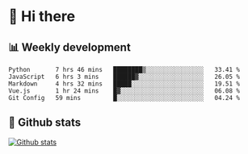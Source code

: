 # 👋 Hi there

## 📊 Weekly development

<!--START_SECTION:waka-->
```text
Python       7 hrs 46 mins   ████████▒░░░░░░░░░░░░░░░░   33.41 % 
JavaScript   6 hrs 3 mins    ██████▓░░░░░░░░░░░░░░░░░░   26.05 % 
Markdown     4 hrs 32 mins   █████░░░░░░░░░░░░░░░░░░░░   19.51 % 
Vue.js       1 hr 24 mins    █▓░░░░░░░░░░░░░░░░░░░░░░░   06.08 % 
Git Config   59 mins         █░░░░░░░░░░░░░░░░░░░░░░░░   04.24 % 
```
<!--END_SECTION:waka-->

## 📅 Github stats

[![Github stats](https://github-readme-stats.vercel.app/api?username=Zeroto521&ount_private=true&show_icons=true)](https://github.com/Zeroto521)
